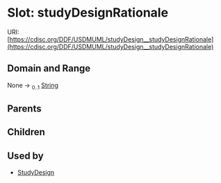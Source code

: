 
# Slot: studyDesignRationale




URI: [https://cdisc.org/DDF/USDMUML/studyDesign__studyDesignRationale](https://cdisc.org/DDF/USDMUML/studyDesign__studyDesignRationale)


## Domain and Range

None &#8594;  <sub>0..1</sub> [String](types/String.md)

## Parents


## Children


## Used by

 * [StudyDesign](StudyDesign.md)
